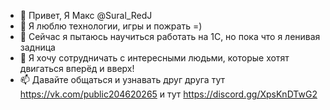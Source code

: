 - 👋 Привет, Я Макс @Sural_RedJ
- 👀 Я люблю технологии, игры и пожрать =)
- 🌱 Сейчас я пытаюсь научиться работать на 1C, но пока что я ленивая задница 
- 💞️ Я хочу сотрудничать с интересными людьми, которые хотят двигаться вперёд и вверх!
- 📫 Давайте общаться и узнавать друг друга тут https://vk.com/public204620265 и тут https://discord.gg/XpsKnDTwG2

<!---
Sural-RedJ/Sural-RedJ is a ✨ special ✨ repository because its `README.md` (this file) appears on your GitHub profile.
You can click the Preview link to take a look at your changes.
--->
